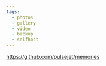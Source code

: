 ```yaml
---
tags:
  - photos
  - gallery
  - video
  - backup
  - selfhost
---
```

https://github.com/pulsejet/memories